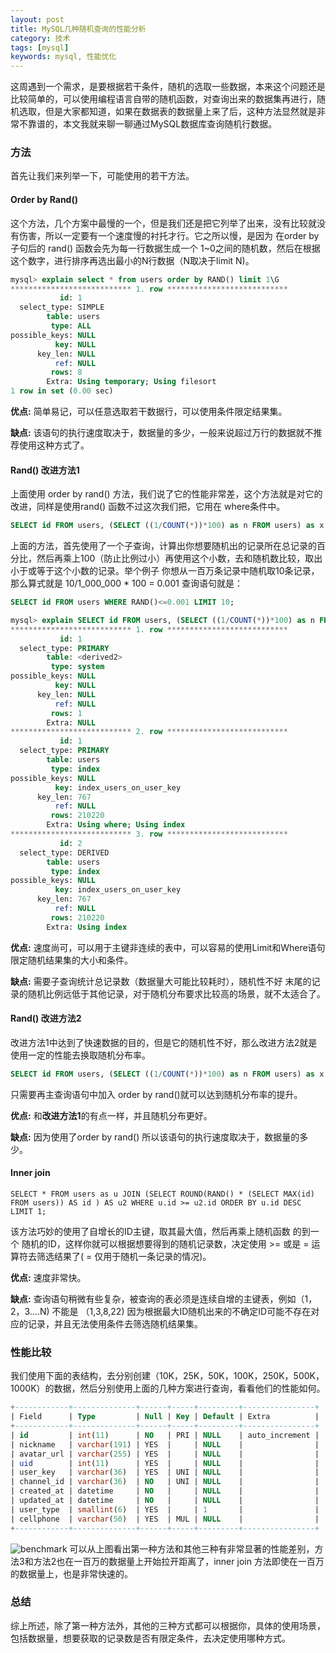 ```yaml
---
layout: post
title: MySQL几种随机查询的性能分析
category: 技术
tags: [mysql]
keywords: mysql, 性能优化
---
```



这周遇到一个需求，是要根据若干条件，随机的选取一些数据，本来这个问题还是比较简单的，可以使用编程语言自带的随机函数，对查询出来的数据集再进行，随机选取，但是大家都知道，如果在数据表的数据量上来了后，这种方法显然就是非常不靠谱的，本文我就来聊一聊通过MySQL数据库查询随机行数据。

### 方法

首先让我们来列举一下，可能使用的若干方法。

#### Order by Rand() 

这个方法，几个方案中最慢的一个，但是我们还是把它列举了出来，没有比较就没有伤害，所以一定要有一个速度慢的衬托才行。它之所以慢，是因为 在order by 子句后的 rand() 函数会先为每一行数据生成一个 1~0之间的随机数，然后在根据这个数字，进行排序再选出最小的N行数据（N取决于limit N)。

```sql
mysql> explain select * from users order by RAND() limit 1\G
*************************** 1. row ***************************
           id: 1
  select_type: SIMPLE
        table: users
         type: ALL
possible_keys: NULL
          key: NULL
      key_len: NULL
          ref: NULL
         rows: 8
        Extra: Using temporary; Using filesort
1 row in set (0.00 sec)
```

**优点:** 简单易记，可以任意选取若干数据行，可以使用条件限定结果集。

**缺点:** 该语句的执行速度取决于，数据量的多少，一般来说超过万行的数据就不推荐使用这种方式了。

#### Rand() 改进方法1

上面使用 order by rand() 方法，我们说了它的性能非常差，这个方法就是对它的改进，同样是使用rand() 函数不过这次我们把，它用在 where条件中。

```sql
SELECT id FROM users, (SELECT ((1/COUNT(*))*100) as n FROM users) as x WHERE RAND()<=x.n LIMIT 1;
```

上面的方法，首先使用了一个子查询，计算出你想要随机出的记录所在总记录的百分比，然后再乘上100（防止比例过小）再使用这个小数，去和随机数比较，取出小于或等于这个小数的记录。举个例子 你想从一百万条记录中随机取10条记录，那么算式就是 10/1_000_000 * 100 = 0.001 查询语句就是：

```sql
SELECT id FROM users WHERE RAND()<=0.001 LIMIT 10;
```

```sql
mysql> explain SELECT id FROM users, (SELECT ((1/COUNT(*))*100) as n FROM users) as x WHERE RAND()<=x.n LIMIT 1\G
*************************** 1. row ***************************
           id: 1
  select_type: PRIMARY
        table: <derived2>
         type: system
possible_keys: NULL
          key: NULL
      key_len: NULL
          ref: NULL
         rows: 1
        Extra: NULL
*************************** 2. row ***************************
           id: 1
  select_type: PRIMARY
        table: users
         type: index
possible_keys: NULL
          key: index_users_on_user_key
      key_len: 767
          ref: NULL
         rows: 210220
        Extra: Using where; Using index
*************************** 3. row ***************************
           id: 2
  select_type: DERIVED
        table: users
         type: index
possible_keys: NULL
          key: index_users_on_user_key
      key_len: 767
          ref: NULL
         rows: 210220
        Extra: Using index
```

**优点:** 速度尚可，可以用于主键非连续的表中，可以容易的使用Limit和Where语句限定随机结果集的大小和条件。

**缺点:** 需要子查询统计总记录数（数据量大可能比较耗时），随机性不好 末尾的记录的随机比例远低于其他记录，对于随机分布要求比较高的场景，就不太适合了。

#### Rand() 改进方法2

改进方法1中达到了快速数据的目的，但是它的随机性不好，那么改进方法2就是使用一定的性能去换取随机分布率。

```sql
SELECT id FROM users, (SELECT ((1/COUNT(*))*100) as n FROM users) as x WHERE RAND()<=x.n ORDER BY RAND() LIMIT 1;
```

只需要再主查询语句中加入 order by rand()就可以达到随机分布率的提升。

**优点:** 和**改进方法1**的有点一样，并且随机分布更好。

**缺点:** 因为使用了order by rand() 所以该语句的执行速度取决于，数据量的多少。

#### Inner join 

```mysql
SELECT * FROM users as u JOIN (SELECT ROUND(RAND() * (SELECT MAX(id) FROM users)) AS id ) AS u2 WHERE u.id >= u2.id ORDER BY u.id DESC LIMIT 1;
```

该方法巧妙的使用了自增长的ID主键，取其最大值，然后再乘上随机函数 的到一个 随机的ID，这样你就可以根据想要得到的随机记录数，决定使用  >= 或是 = 运算符去筛选结果了( = 仅用于随机一条记录的情况)。

**优点:** 速度非常快。

**缺点:** 查询语句稍微有些复杂，被查询的表必须是连续自增的主键表，例如（1，2，3....N) 不能是 （1,3,8,22) 因为根据最大ID随机出来的不确定ID可能不存在对应的记录，并且无法使用条件去筛选随机结果集。

### 性能比较

我们使用下面的表结构，去分别创建（10K，25K，50K，100K，250K，500K，1000K）的数据，然后分别使用上面的几种方案进行查询，看看他们的性能如何。

```sql
+------------+--------------+------+-----+---------+----------------+
| Field      | Type         | Null | Key | Default | Extra          |
+------------+--------------+------+-----+---------+----------------+
| id         | int(11)      | NO   | PRI | NULL    | auto_increment |
| nickname   | varchar(191) | YES  |     | NULL    |                |
| avatar_url | varchar(255) | YES  |     | NULL    |                |
| uid        | int(11)      | YES  |     | NULL    |                |
| user_key   | varchar(36)  | YES  | UNI | NULL    |                |
| channel_id | varchar(36)  | NO   | UNI | NULL    |                |
| created_at | datetime     | NO   |     | NULL    |                |
| updated_at | datetime     | NO   |     | NULL    |                |
| user_type  | smallint(6)  | YES  |     | 1       |                |
| cellphone  | varchar(50)  | YES  | MUL | NULL    |                |
+------------+--------------+------+-----+---------+----------------+
```

![benchmark](http://upload-images.jianshu.io/upload_images/1767848-e1c38de23f65db29.png?imageMogr2/auto-orient/strip%7CimageView2/2/w/1240)
可以从上图看出第一种方法和其他三种有非常显著的性能差别，方法3和方法2也在一百万的数据量上开始拉开距离了，inner join 方法即使在一百万的数据量上，也是非常快速的。
### 总结

综上所述，除了第一种方法外，其他的三种方式都可以根据你，具体的使用场景，包括数据量，想要获取的记录数是否有限定条件，去决定使用哪种方式。